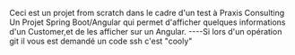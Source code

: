 Ceci est un projet from scratch dans le cadre d'un test à Praxis Consulting
Un Projet Spring Boot/Angular qui permet d'afficher quelques informations d'un Customer,et de les afficher sur un Angular.
----Si lors d'un opération git il vous est demandé un code ssh c'est "cooly"
